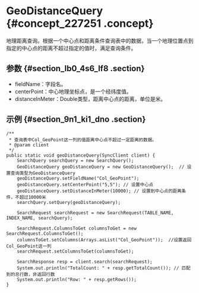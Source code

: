 # GeoDistanceQuery {#concept_227251 .concept}

地理距离查询。根据一个中心点和距离条件查询表中的数据，当一个地理位置点到指定的中心点的距离不超过指定的值时，满足查询条件。

## 参数 {#section_lb0_4s6_lf8 .section}

-   fieldName：字段名。
-   centerPoint：中心地理坐标点，是一个经纬度值。
-   distanceInMeter：Double类型，距离中心点的距离，单位是米。

## 示例 {#section_9n1_ki1_dno .section}

``` {#codeblock_1uu_5zl_mgy}
/**
 * 查询表中Col_GeoPoint这一列的值距离中心点不超过一定距离的数据。
 * @param client
 */
public static void geoDistanceQuery(SyncClient client) {
    SearchQuery searchQuery = new SearchQuery();
    GeoDistanceQuery geoDistanceQuery = new GeoDistanceQuery();  // 设置查询类型为GeoDistanceQuery
    geoDistanceQuery.setFieldName("Col_GeoPoint");
    geoDistanceQuery.setCenterPoint("5,5"); // 设置中心点
    geoDistanceQuery.setDistanceInMeter(10000); // 设置到中心点的距离条件，不超过10000米
    searchQuery.setQuery(geoDistanceQuery);

    SearchRequest searchRequest = new SearchRequest(TABLE_NAME, INDEX_NAME, searchQuery);

    SearchRequest.ColumnsToGet columnsToGet = new SearchRequest.ColumnsToGet();
    columnsToGet.setColumns(Arrays.asList("Col_GeoPoint"));  //设置返回Col_GeoPoint这一列
    searchRequest.setColumnsToGet(columnsToGet);

    SearchResponse resp = client.search(searchRequest);
    System.out.println("TotalCount: " + resp.getTotalCount()); // 匹配到的总行数，非返回行数
    System.out.println("Row: " + resp.getRows());
}
```

